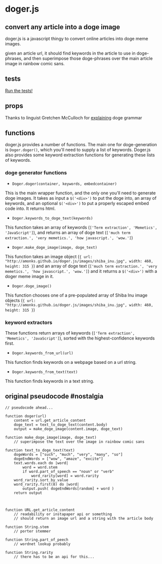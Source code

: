 #	doger.js

##	convert any article into a doge image

doger.js is a javascript thingy to convert online articles into doge meme images.

given an article url, it should find keywords in the article to use in doge-phrases, and then superimpose those doge-phrases over the main article image in rainbow comic sans.

## tests

[Run the tests!](http://amonks.github.io/doger.js/test.html)

## props

Thanks to linguist Gretchen McCulloch for [explaining](http://the-toast.net/2014/02/06/linguist-explains-grammar-doge-wow/) doge grammar

## functions

doger.js provides a number of functions. The main one for doge-generation is `Doger.doger()`, which you'll need to supply a list of keywords. Doger.js also provides some keyword extraction functions for generating these lists of keywords.

### doge generator functions

*	`Doger.doger(container, keywords, embedcontainer)`

This is the main wrapper function, and the only one you'll need to generate doge images. It takes as input a `$('<div>')` to put the doge into, an array of keywords, and an optional `$('<div>')` to put a properly escaped embed code into. It returns html.

*	`Doger.keywords_to_doge_text(keywords)`

This function takes an array of keywords (`['Term extraction', 'Memetics', 'JavaScript']`), and returns an array of doge text (`['much term extraction.', 'very memetics.', 'how javascript.', 'wow.']`)

*	`Doger.make_doge_image(image, doge_text)`

This function takes an image object (`{ url: "http://amonks.github.io/doger.js/images/shiba_inu.jpg", width: 460, height: 315 }`) and an array of doge text (`['much term extraction.', 'very memetics.', 'how javascript.', 'wow.']`) and it returns a `$('<div>')` with a doger meme image in it.

*	`Doger.doge_image()`

This function chooses one of a pre-populated array of Shiba Inu image objects (`{ url: "http://amonks.github.io/doger.js/images/shiba_inu.jpg", width: 460, height: 315 }`)


### keyword extractors

These functions return arrays of keywords (`['Term extraction', 'Memetics', 'JavaScript']`), sorted with the highest-confidence keywords first.

*	`Doger.keywords_from_url(url)`

This function finds keywords on a webpage based on a url string.

*	`Doger.keywords_from_text(text)`

This function finds keywords in a text string.


## original pseudocode #nostalgia

	// pseudocode ahead...

	function doger(url)
		content = url.get_article_content
		doge_text = text_to_doge_text(content.body)
		output = make_doge_image(content.image, doge_text)

	function make_doge_image(image, doge_text)
		// superimpose the text over the image in rainbow comic sans

	function text_to_doge_text(text)
		dogeWords = ["such", "much", "very", "many", "so"]
		dogeEndWords = ["wow", "amaze", "excite"]
		text.words.each do |word|
			word = word.stem
			if word.part_of_speech == "noun" or "verb"
				word_rarity[word] = word.rarity
		word_rarity.sort_by_value
		word_rarity.first(8) do |word|
			output.push( dogeEndWords[random] + word )
		return output



	function URL.get_article_content
		// readability or instapaper api or something
		// should return an image url and a string with the article body

	function String.stem
		// porter stemmer

	function String.part_of_peech
		// wordnet lookup probably

	function String.rarity
		// there has to be an api for this...